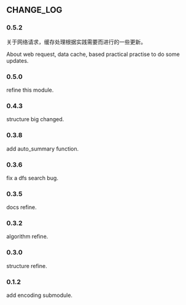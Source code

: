 ## CHANGE_LOG

### 0.5.2
关于网络请求，缓存处理根据实践需要而进行的一些更新。

About web request, data cache, based practical practise to do some updates.

### 0.5.0
refine this module.

### 0.4.3
structure big changed.

### 0.3.8
add auto_summary function.

### 0.3.6
fix a dfs search bug.

### 0.3.5
docs refine.

### 0.3.2

algorithm refine.

### 0.3.0

structure refine.

### 0.1.2
add encoding submodule.